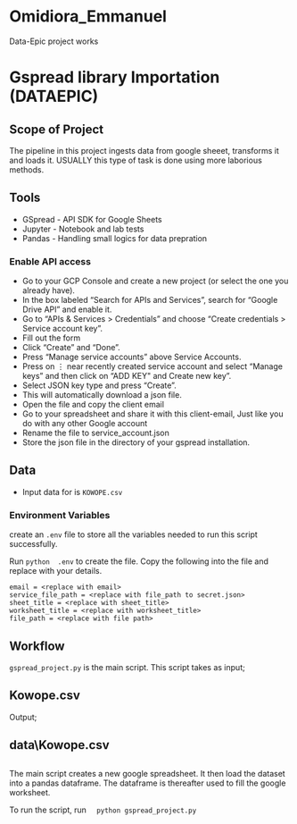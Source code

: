 # Omidiora_Emmanuel

Data-Epic project works

# Gspread library Importation (DATAEPIC)

## Scope of Project

The pipeline in this project ingests data from google sheeet, transforms it and loads it.
USUALLY this type of task is done using more laborious methods.

## Tools

- GSpread - API SDK for Google Sheets
- Jupyter - Notebook and lab tests
- Pandas - Handling small logics for data prepration

### Enable API access

- Go to your GCP Console and create a new project (or select the one you already have).
- In the box labeled “Search for APIs and Services”, search for “Google Drive API” and enable it.
- Go to “APIs & Services > Credentials” and choose “Create credentials > Service account key”.
- Fill out the form
- Click “Create” and “Done”.
- Press “Manage service accounts” above Service Accounts.
- Press on ⋮ near recently created service account and select “Manage keys” and then click on “ADD KEY" and Create new key”.
- Select JSON key type and press “Create”.
- This will automatically download a json file.
- Open the file and copy the client email
- Go to your spreadsheet and share it with this client-email, Just like you do with any other Google account
- Rename the file to service_account.json
- Store the json file in the directory of your gspread installation.

## Data

- Input data for is `KOWOPE.csv`

### Environment Variables

create an `.env` file to store all the variables needed to run this script successfully.

Run `python  .env` to create the file.
Copy the following into the file and replace with your details.

```
email = <replace with email>
service_file_path = <replace with file_path to secret.json>
sheet_title = <replace with sheet_title>
worksheet_title = <replace with worksheet_title>
file_path = <replace with file path>
```

## Workflow

`gspread_project.py` is the main script. This script takes as input;
## Kowope.csv

Output;
## data\Kowope.csv
##
##
##

The main script creates a new google spreadsheet. It then load the dataset into a pandas dataframe. The dataframe is thereafter used to fill the google worksheet.

To run the script, run
`   python gspread_project.py
  `
